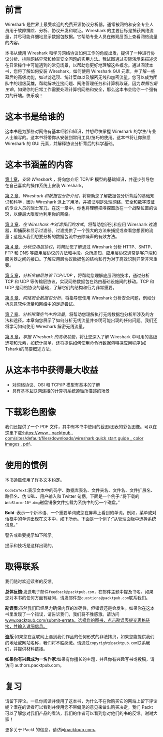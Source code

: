 # 前言

Wireshark 是世界上最受欢迎的免费开源协议分析器，通常被网络和安全专业人员用于故障排除、分析、协议开发和取证。Wireshark 的主要目标是捕获网络流量，并尽可能详细地显示数据包数据。它帮助专业人员在微观层面上查看网络流量的内容。

本书从使用 Wireshark 和学习网络协议如何工作的角度出发，提供了一种进行协议分析、排除网络异常和检查安全问题的实用方法。我试图通过实际演示来描述您在日常操作中可能遇到的常见场景，以帮助您更好地理解这些概念。通过阅读本书，您将了解如何安装 Wireshark，如何使用 Wireshark GUI 元素，并了解一些幕后的高级功能，如过滤选项、统计菜单以及解密无线和加密流量。您可以成为团队中的超级英雄，帮助解决连接问题、网络管理任务和计算机取证，因为*数据包是生命*。如果你的日常工作需要处理计算机网络和安全，那么这本书会给你一个强有力的开端。快乐嗅！

# 这本书是给谁的

这本书是为那些对网络有基本经验和知识，并想尽快掌握 Wireshark 的学生/专业人士编写的。这本书将带你从安装到常用工具/技巧的使用。这本书将让你熟悉 Wireshark 的 GUI 元素，并解释协议分析背后的科学基础。

# 这本书涵盖的内容

[第 1 章](part0019.html#I3QM0-aced09adecb84dbc8b5bf009e0cafe88)，*安装 Wireshark* ，将向您介绍 TCP/IP 模型的基础知识，并逐步引导您在自己喜欢的操作系统上安装 Wireshark。

[第 2 章](part0027.html#PNV60-aced09adecb84dbc8b5bf009e0cafe88)、*Wireshark 和数据包分析介绍*，将帮助您了解数据包分析背后的基础知识和科学，因为 Wireshark 派上了用场，并被证明是处理网络、安全和数字取证的专业人员的瑞士军刀。在这一章中，你也将理解把嗅探器放在一个战略位置的诀窍，以便最大限度地利用你的网络。

[第 3 章](part0040.html#164MG0-aced09adecb84dbc8b5bf009e0cafe88)、*在 Wireshark 中过滤我们的方式*，将帮助您识别和应用 Wireshark 过滤器，即捕获和显示过滤器。过滤提供了一个强大的方法来捕捉或查看您想要的流量；这是从我们想要分析的数据包流中去除噪声的有效方法。

[第 4 章](part0052.html#1HIT80-aced09adecb84dbc8b5bf009e0cafe88)、*分析应用层协议*，将帮助您了解通过 Wireshark 分析 HTTP、SMTP、FTP 和 DNS 等应用层协议的方法和手段。众所周知，应用层协议通常是客户端和服务器之间的接口。了解应用层协议数据包的结构和行为对于高效识别异常非常重要。

[第 5 章](part0068.html#20R680-aced09adecb84dbc8b5bf009e0cafe88)，*分析传输层协议 TCP/UDP* ，将帮助您理解底层网络技术，通过分析 TCP 和 UDP 等传输层协议，实现网络数据包在路由基础设施间的移动。TCP 和 UDP 是网络协议的基础，了解它们的结构和行为非常重要。

[第 6 章](part0083.html#2F4UM0-aced09adecb84dbc8b5bf009e0cafe88)、*网络安全数据包分析*，将指导您使用 Wireshark 分析安全问题，例如分析恶意软件流量和网络中的足迹尝试。

[第 7 章](part0092.html#2NNJO0-aced09adecb84dbc8b5bf009e0cafe88)、*分析稀薄空气中的流量*，将帮助您理解执行无线数据包分析所涉及的方法和途径。本章向您展示了如何分析无线流量并查明可能出现的任何问题。我们还将学习如何使用 Wireshark 解密无线流量。

[第 8 章](part0099.html#2UD7M0-aced09adecb84dbc8b5bf009e0cafe88)，*掌握 Wireshark 的高级功能*，将让您深入了解 Wireshark 中可用的高级选项和元素，如统计菜单，还将提供如何使用命令行数据包嗅探应用程序(如 Tshark)的简要概述方法。

# 从这本书中获得最大收益

*   对网络协议、OSI 和 TCP/IP 模型有基本的了解
*   具有基本互联网连接的计算机系统遵循所描述的场景

# 下载彩色图像

我们还提供了一个 PDF 文件，其中有本书中使用的截图/图表的彩色图像。可以在这里下载:[https://www . packtpub . com/sites/default/files/downloads/wireshark quick start guide _ color images . pdf](https://www.packtpub.com/sites/default/files/downloads/Wireshark2QuickStartGuide_ColorImages.pdf)。

# 使用的惯例

本书通篇使用了许多文本约定。

`CodeInText`:表示文本中的码字、数据库表名、文件夹名、文件名、文件扩展名、路径名、伪 URL、用户输入和 Twitter 句柄。下面是一个例子:“将下载的`WebStorm-10*.dmg`磁盘镜像文件挂载为系统中的另一个磁盘。”

**Bold** :表示一个新术语、一个重要单词或您在屏幕上看到的单词。例如，菜单或对话框中的单词出现在文本中，如下所示。下面是一个例子:“从管理面板中选择系统信息。”

警告或重要提示如下所示。

提示和技巧是这样出现的。

# 取得联系

我们随时欢迎读者的反馈。

**总体反馈**:发送电子邮件`feedback@packtpub.com`，在邮件主题中提及书名。如果您对本书的任何方面有疑问，请发邮件至`questions@packtpub.com`联系我们。

**勘误表**:虽然我们已经尽力确保内容的准确性，但错误还是会发生。如果你在这本书里发现了一个错误，请告诉我们，我们将不胜感激。请访问 www.packtpub.com/submit-errata，选择您的图书，点击勘误表提交表格链接，并输入详细信息。

**盗版**:如果您在互联网上遇到我们作品的任何形式的非法拷贝，如果您能提供我们的地址或网站名称，我们将不胜感激。请通过`copyright@packtpub.com`联系我们，并提供材料链接。

**如果你有兴趣成为一名作家**:如果有你擅长的主题，并且你有兴趣写书或投稿，请访问 authors.packtpub.com。

# 复习

请留下评论。一旦你阅读并使用了这本书，为什么不在你购买它的网站上留下评论呢？潜在的读者可以看到并使用您不带偏见的意见来做出购买决定，我们 Packt 可以了解您对我们产品的看法，我们的作者可以看到您对他们的书的反馈。谢谢大家！

更多关于 Packt 的信息，请访问[packtpub.com](https://www.packtpub.com/)。